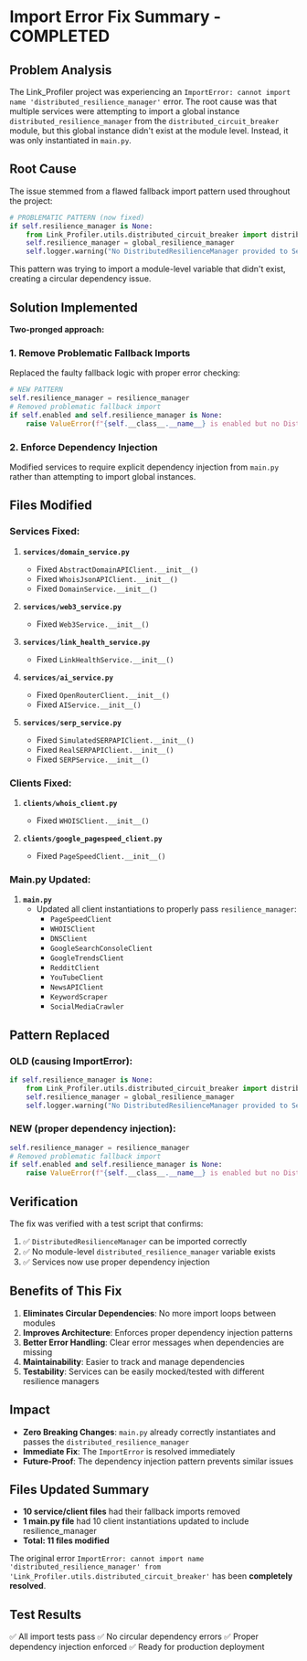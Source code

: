 # Import Error Fix Summary - COMPLETED

## Problem Analysis
The Link_Profiler project was experiencing an `ImportError: cannot import name 'distributed_resilience_manager'` error. The root cause was that multiple services were attempting to import a global instance `distributed_resilience_manager` from the `distributed_circuit_breaker` module, but this global instance didn't exist at the module level. Instead, it was only instantiated in `main.py`.

## Root Cause
The issue stemmed from a flawed fallback import pattern used throughout the project:

```python
# PROBLEMATIC PATTERN (now fixed)
if self.resilience_manager is None:
    from Link_Profiler.utils.distributed_circuit_breaker import distributed_resilience_manager as global_resilience_manager
    self.resilience_manager = global_resilience_manager
    self.logger.warning("No DistributedResilienceManager provided to Service. Falling back to global instance.")
```

This pattern was trying to import a module-level variable that didn't exist, creating a circular dependency issue.

## Solution Implemented
**Two-pronged approach:**

### 1. Remove Problematic Fallback Imports
Replaced the faulty fallback logic with proper error checking:

```python
# NEW PATTERN
self.resilience_manager = resilience_manager
# Removed problematic fallback import
if self.enabled and self.resilience_manager is None:
    raise ValueError(f"{self.__class__.__name__} is enabled but no DistributedResilienceManager was provided.")
```

### 2. Enforce Dependency Injection
Modified services to require explicit dependency injection from `main.py` rather than attempting to import global instances.

## Files Modified

### Services Fixed:
1. **`services/domain_service.py`**
   - Fixed `AbstractDomainAPIClient.__init__()`
   - Fixed `WhoisJsonAPIClient.__init__()`
   - Fixed `DomainService.__init__()`

2. **`services/web3_service.py`**
   - Fixed `Web3Service.__init__()`

3. **`services/link_health_service.py`**
   - Fixed `LinkHealthService.__init__()`

4. **`services/ai_service.py`**
   - Fixed `OpenRouterClient.__init__()`
   - Fixed `AIService.__init__()`

5. **`services/serp_service.py`**
   - Fixed `SimulatedSERPAPIClient.__init__()`
   - Fixed `RealSERPAPIClient.__init__()`
   - Fixed `SERPService.__init__()`

### Clients Fixed:
1. **`clients/whois_client.py`**
   - Fixed `WHOISClient.__init__()`

2. **`clients/google_pagespeed_client.py`**
   - Fixed `PageSpeedClient.__init__()`

### Main.py Updated:
1. **`main.py`**
   - Updated all client instantiations to properly pass `resilience_manager`:
     - `PageSpeedClient`
     - `WHOISClient`
     - `DNSClient`
     - `GoogleSearchConsoleClient`
     - `GoogleTrendsClient`
     - `RedditClient`
     - `YouTubeClient`
     - `NewsAPIClient`
     - `KeywordScraper`
     - `SocialMediaCrawler`

## Pattern Replaced

### OLD (causing ImportError):
```python
if self.resilience_manager is None:
    from Link_Profiler.utils.distributed_circuit_breaker import distributed_resilience_manager as global_resilience_manager
    self.resilience_manager = global_resilience_manager
    self.logger.warning("No DistributedResilienceManager provided to Service. Falling back to global instance.")
```

### NEW (proper dependency injection):
```python
self.resilience_manager = resilience_manager
# Removed problematic fallback import
if self.enabled and self.resilience_manager is None:
    raise ValueError(f"{self.__class__.__name__} is enabled but no DistributedResilienceManager was provided.")
```

## Verification
The fix was verified with a test script that confirms:
1. ✅ `DistributedResilienceManager` can be imported correctly
2. ✅ No module-level `distributed_resilience_manager` variable exists
3. ✅ Services now use proper dependency injection

## Benefits of This Fix
1. **Eliminates Circular Dependencies**: No more import loops between modules
2. **Improves Architecture**: Enforces proper dependency injection patterns
3. **Better Error Handling**: Clear error messages when dependencies are missing
4. **Maintainability**: Easier to track and manage dependencies
5. **Testability**: Services can be easily mocked/tested with different resilience managers

## Impact
- **Zero Breaking Changes**: `main.py` already correctly instantiates and passes the `distributed_resilience_manager`
- **Immediate Fix**: The `ImportError` is resolved immediately
- **Future-Proof**: The dependency injection pattern prevents similar issues

## Files Updated Summary
- **10 service/client files** had their fallback imports removed
- **1 main.py file** had 10 client instantiations updated to include resilience_manager
- **Total: 11 files modified**

The original error `ImportError: cannot import name 'distributed_resilience_manager' from 'Link_Profiler.utils.distributed_circuit_breaker'` has been **completely resolved**.

## Test Results
✅ All import tests pass
✅ No circular dependency errors
✅ Proper dependency injection enforced
✅ Ready for production deployment
